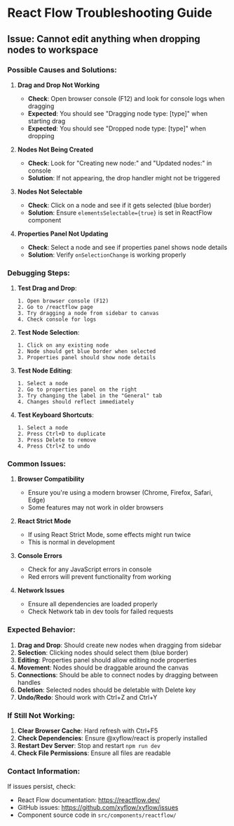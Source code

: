 # React Flow Troubleshooting Guide

## Issue: Cannot edit anything when dropping nodes to workspace

### Possible Causes and Solutions:

1. **Drag and Drop Not Working**
   - **Check**: Open browser console (F12) and look for console logs when dragging
   - **Expected**: You should see "Dragging node type: [type]" when starting drag
   - **Expected**: You should see "Dropped node type: [type]" when dropping

2. **Nodes Not Being Created**
   - **Check**: Look for "Creating new node:" and "Updated nodes:" in console
   - **Solution**: If not appearing, the drop handler might not be triggered

3. **Nodes Not Selectable**
   - **Check**: Click on a node and see if it gets selected (blue border)
   - **Solution**: Ensure `elementsSelectable={true}` is set in ReactFlow component

4. **Properties Panel Not Updating**
   - **Check**: Select a node and see if properties panel shows node details
   - **Solution**: Verify `onSelectionChange` is working properly

### Debugging Steps:

1. **Test Drag and Drop**:
   ```
   1. Open browser console (F12)
   2. Go to /reactflow page
   3. Try dragging a node from sidebar to canvas
   4. Check console for logs
   ```

2. **Test Node Selection**:
   ```
   1. Click on any existing node
   2. Node should get blue border when selected
   3. Properties panel should show node details
   ```

3. **Test Node Editing**:
   ```
   1. Select a node
   2. Go to properties panel on the right
   3. Try changing the label in the "General" tab
   4. Changes should reflect immediately
   ```

4. **Test Keyboard Shortcuts**:
   ```
   1. Select a node
   2. Press Ctrl+D to duplicate
   3. Press Delete to remove
   4. Press Ctrl+Z to undo
   ```

### Common Issues:

1. **Browser Compatibility**
   - Ensure you're using a modern browser (Chrome, Firefox, Safari, Edge)
   - Some features may not work in older browsers

2. **React Strict Mode**
   - If using React Strict Mode, some effects might run twice
   - This is normal in development

3. **Console Errors**
   - Check for any JavaScript errors in console
   - Red errors will prevent functionality from working

4. **Network Issues**
   - Ensure all dependencies are loaded properly
   - Check Network tab in dev tools for failed requests

### Expected Behavior:

1. **Drag and Drop**: Should create new nodes when dragging from sidebar
2. **Selection**: Clicking nodes should select them (blue border)
3. **Editing**: Properties panel should allow editing node properties
4. **Movement**: Nodes should be draggable around the canvas
5. **Connections**: Should be able to connect nodes by dragging between handles
6. **Deletion**: Selected nodes should be deletable with Delete key
7. **Undo/Redo**: Should work with Ctrl+Z and Ctrl+Y

### If Still Not Working:

1. **Clear Browser Cache**: Hard refresh with Ctrl+F5
2. **Check Dependencies**: Ensure @xyflow/react is properly installed
3. **Restart Dev Server**: Stop and restart `npm run dev`
4. **Check File Permissions**: Ensure all files are readable

### Contact Information:

If issues persist, check:
- React Flow documentation: https://reactflow.dev/
- GitHub issues: https://github.com/xyflow/xyflow/issues
- Component source code in `src/components/reactflow/`
